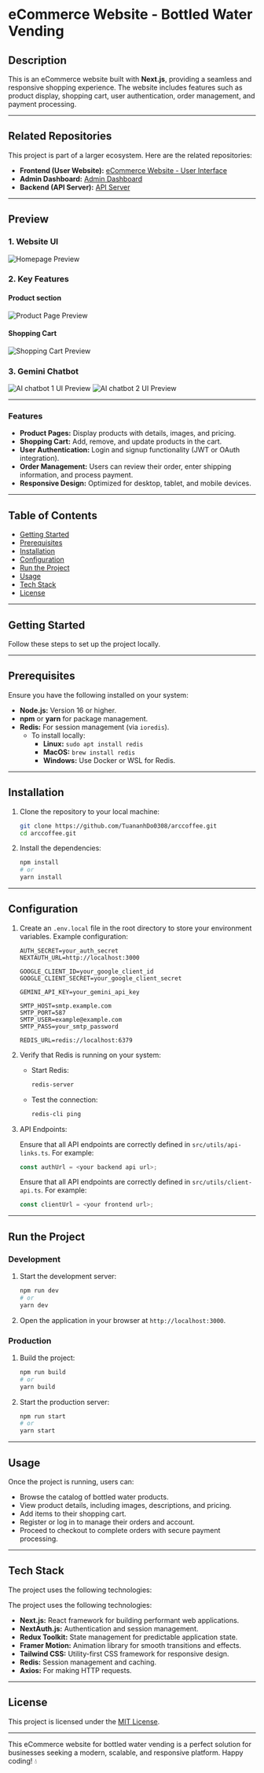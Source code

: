 # eCommerce Website - Bottled Water Vending

## Description

This is an eCommerce website built with **Next.js**, providing a seamless and responsive shopping experience. The website includes features such as product display, shopping cart, user authentication, order management, and payment processing.

---

## Related Repositories

This project is part of a larger ecosystem. Here are the related repositories:

- **Frontend (User Website):** [eCommerce Website - User Interface](https://github.com/TuananhDo0308/arccoffee.git)
- **Admin Dashboard:** [Admin Dashboard](https://github.com/TuananhDo0308/arccoffee-admin.git)
- **Backend (API Server):** [API Server](https://github.com/tquocan04/Distribute_Online_Shopping.git)

---

## Preview

### 1. Website UI
![Homepage Preview](./public/images/home.png)

### 2. Key Features
#### Product section
![Product Page Preview](./public/images/product.png)

#### Shopping Cart
![Shopping Cart Preview](./public/images/cart.png)

### 3. Gemini Chatbot
![AI chatbot 1 UI Preview](./public/images/Ai1.png)
![AI chatbot 2 UI Preview](./public/images/Ai2.png)


---

### Features

- **Product Pages:** Display products with details, images, and pricing.
- **Shopping Cart:** Add, remove, and update products in the cart.
- **User Authentication:** Login and signup functionality (JWT or OAuth integration).
- **Order Management:** Users can review their order, enter shipping information, and process payment.
- **Responsive Design:** Optimized for desktop, tablet, and mobile devices.

---

## Table of Contents

- [Getting Started](#getting-started)
- [Prerequisites](#prerequisites)
- [Installation](#installation)
- [Configuration](#configuration)
- [Run the Project](#run-the-project)
- [Usage](#usage)
- [Tech Stack](#tech-stack)
- [License](#license)

---

## Getting Started

Follow these steps to set up the project locally.

---

## Prerequisites

Ensure you have the following installed on your system:

- **Node.js:** Version 16 or higher.
- **npm** or **yarn** for package management.
- **Redis:** For session management (via `ioredis`).
   - To install locally:
     - **Linux:** `sudo apt install redis`
     - **MacOS:** `brew install redis`
     - **Windows:** Use Docker or WSL for Redis.

---

## Installation

1. Clone the repository to your local machine:

   ```bash
   git clone https://github.com/TuananhDo0308/arccoffee.git
   cd arccoffee.git
   ```

2. Install the dependencies:

   ```bash
   npm install
   # or
   yarn install
   ```

---

## Configuration

1. Create an `.env.local` file in the root directory to store your environment variables. Example configuration:

   ```env
   AUTH_SECRET=your_auth_secret
   NEXTAUTH_URL=http://localhost:3000

   GOOGLE_CLIENT_ID=your_google_client_id
   GOOGLE_CLIENT_SECRET=your_google_client_secret

   GEMINI_API_KEY=your_gemini_api_key

   SMTP_HOST=smtp.example.com
   SMTP_PORT=587
   SMTP_USER=example@example.com
   SMTP_PASS=your_smtp_password

   REDIS_URL=redis://localhost:6379
   ```

2. Verify that Redis is running on your system:

   - Start Redis:
     ```bash
     redis-server
     ```
   - Test the connection:
     ```bash
     redis-cli ping
     ```

3. API Endpoints:

   Ensure that all API endpoints are correctly defined in `src/utils/api-links.ts`. For example:

   ```typescript
   const authUrl = <your backend api url>;
   ```
   Ensure that all API endpoints are correctly defined in `src/utils/client-api.ts`. For example:

   ```typescript
   const clientUrl = <your frontend url>;
   ```

   
---

## Run the Project

### Development

1. Start the development server:
   ```bash
   npm run dev
   # or
   yarn dev
   ```

2. Open the application in your browser at `http://localhost:3000`.

### Production

1. Build the project:
   ```bash
   npm run build
   # or
   yarn build
   ```

2. Start the production server:
   ```bash
   npm run start
   # or
   yarn start
   ```

---

## Usage

Once the project is running, users can:

- Browse the catalog of bottled water products.
- View product details, including images, descriptions, and pricing.
- Add items to their shopping cart.
- Register or log in to manage their orders and account.
- Proceed to checkout to complete orders with secure payment processing.

---

## Tech Stack

The project uses the following technologies:

The project uses the following technologies:

- **Next.js:** React framework for building performant web applications.
- **NextAuth.js:** Authentication and session management.
- **Redux Toolkit:** State management for predictable application state.
- **Framer Motion:** Animation library for smooth transitions and effects.
- **Tailwind CSS:** Utility-first CSS framework for responsive design.
- **Redis:** Session management and caching.
- **Axios:** For making HTTP requests.

---

## License

This project is licensed under the [MIT License](LICENSE).

---

This eCommerce website for bottled water vending is a perfect solution for businesses seeking a modern, scalable, and responsive platform. Happy coding! 💧
